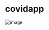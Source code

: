 # covidapp
![image](https://user-images.githubusercontent.com/23579756/235337267-0a4ead53-9cbf-48fc-bc7a-a9b435c50b3d.png)
